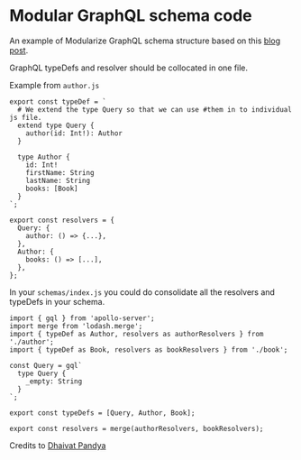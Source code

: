 # Modular GraphQL schema code

An example of Modularize GraphQL schema structure based on this  [blog post](https://www.apollographql.com/blog/backend/schema-design/modularizing-your-graphql-schema-code/).


GraphQL typeDefs and resolver should be collocated in one file.

Example from `author.js`

```
export const typeDef = `
  # We extend the type Query so that we can use #them in to individual js file.
  extend type Query {
    author(id: Int!): Author
  }

  type Author {
    id: Int!
    firstName: String
    lastName: String
    books: [Book]
  }
`;

export const resolvers = {
  Query: {
    author: () => {...},
  },
  Author: {
    books: () => [...],
  },
};

```

In your `schemas/index.js` you could do consolidate all the resolvers and typeDefs in your schema.


```
import { gql } from 'apollo-server';
import merge from 'lodash.merge';
import { typeDef as Author, resolvers as authorResolvers } from './author';
import { typeDef as Book, resolvers as bookResolvers } from './book';

const Query = gql`
  type Query {
    _empty: String
  }
`;

export const typeDefs = [Query, Author, Book];

export const resolvers = merge(authorResolvers, bookResolvers);
```

Credits to [Dhaivat Pandya](https://twitter.com/dhaivatsays)



